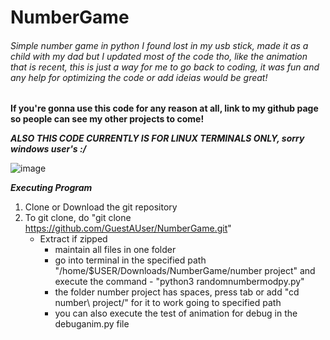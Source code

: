 # NumberGame

###### Simple number game in python I found lost in my usb stick, made it as a child with my dad but I updated most of the code tho, like the animation that is recent, this is just a way for me to go back to coding, it was fun and any help for optimizing the code or add ideias would be great!

 **If you're gonna use this code for any reason at all, link to my github page so people can see my other projects to come!**





***ALSO THIS CODE CURRENTLY IS FOR LINUX TERMINALS ONLY, sorry windows user's :/***



![image](https://avatars.githubusercontent.com/u/62957566?v=4)

***Executing Program***

1. Clone or Download the git repository
2. To git clone, do "git clone https://github.com/GuestAUser/NumberGame.git"
   - Extract if zipped 
     - maintain all files in one folder
     - go into terminal in the specified path "/home/$USER/Downloads/NumberGame/number project" and execute the command - "python3 randomnumbermodpy.py"
     - the folder number project has spaces, press tab or add "cd number\ project/" for it to work going to specified path
     - you can also execute the test of animation for debug in the debuganim.py file
